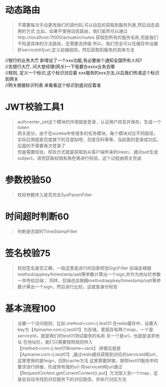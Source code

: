 # 动态路由
> 不需要每次手动更改我们的源代码,可以动态的获取到服务列表,然后动态调用的方式
> 比如，如果不使用动态路由，我们虽然可以通过http://localhost:11000/actuator/routes
> 获取到所有的服务名称,但是我们不知道具体的方法路径，还需要去拼接
> 所以，我们完全可以在缓存中设置好serviceId与url,定义前缀规则，然后获取到服务的具体方法

//银行的业务大厅 新增设了一个xxx功能,有必要挨个通知全国所有人吗?<br/>
//去银行大厅, 问大堂经理(网关)一下我要办xxxx业务去哪<br/>
//规则, 定义一个标识,这个标识对应着 xxx服务的xxx方法,以后我们传递这个标识到网关<br/>
//网关根据标识列表 来看看这个标识到底对应着谁<br/>

# JWT校验工具1
> authcenter_jwt这个模块的作用就是登录，认证用户信息并保存，生成一个token<br/>
> 网关部分，由于在eureka中有很多的任务模块，每个模块对应不同路径，实际应用就是百度旗下的百度贴吧、百度百科等等，当前面的登录成功后，后面的不需要再次登录了<br/>
> 但是需要校验，校验方式就是获取到从客户端传来的token，通过salt生成subject，进而获取权限和角色等进行校验，这个过程由网关完成

# 参数校验50
> 校验参数传入是否完全SysParamFilter

# 时间超时判断60
> 判断是否超时TimeStampFilter

# 签名校验75
> 校验签名是否正确，一般这里是进行的加密校验SignFilter
> 前端会根据method/appkey/timestamp/salt等参数计算出一个sign,并作为地址栏参数一并传给后端；
> 同样，后端也会根据method/appkey/timestamp/salt等参数计算出一个sign，然后进行比较，这就是身份校验

# 基本流程100
> 设置一个访问规则，比如 method=com.rj.test01
> 在redis缓存中，设置大key为【Apiname:com.rj.test01】为存储，里面存有两个map，一个是serviceId，就是我们的test01测试服务的名称
> 另一个是url，也就是请求地址
> 在地址栏，我们只需要按照规则传入【method=com.rj.test01&name=Jack】
> 拼接后就是【Apiname:com.rj.test01】,通过redis缓存获取到对应的serviceId和url，这里使用的是feign，回到cache方法
> 这里需要拼接，按照test01服务中的要求进行拼接，形成带有值的url
> 将serviceId和url通过【RequestContext.getCurrentContext().put】方法放入到一个map，这是会自动寻找到对应服务下的对应路径，并执行对应方法




